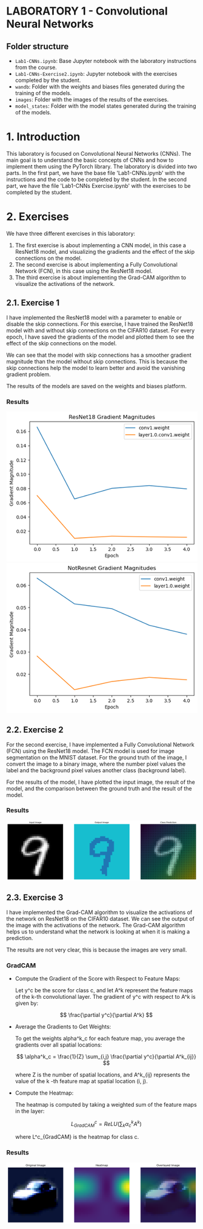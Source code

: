 # LABORATORY 1 - Convolutional Neural Networks

## Folder structure

- `Lab1-CNNs.ipynb`: Base Jupyter notebook with the laboratory instructions from the course.
- `Lab1-CNNs-Exercise2.ipynb`: Jupyter notebook with the exercises completed by the student.
- `wandb`: Folder with the weights and biases files generated during the training of the models.
- `images`: Folder with the images of the results of the exercises.
- `model_states`: Folder with the model states generated during the training of the models.

# 1. Introduction

This laboratory is focused on Convolutional Neural Networks (CNNs). The main goal is to understand the basic concepts of CNNs and how to implement them using the PyTorch library. The laboratory is divided into two parts. In the first part, we have the base file 'Lab1-CNNs.ipynb' with the instructions and the code to be completed by the student. In the second part, we have the file 'Lab1-CNNs Exercise.ipynb' with the exercises to be completed by the student.

# 2. Exercises

We have three different exercises in this laboratory:
1. The first exercise is about implementing a CNN model, in this case a ResNet18 model, and visualizing the gradients and the effect of the skip connections on the model.
2. The second exercise is about implementing a Fully Convolutional Network (FCN), in this case using the ResNet18 model.
3. The third exercise is about implementing the Grad-CAM algorithm to visualize the activations of the network.

## 2.1. Exercise 1

I have implemented the ResNet18 model with a parameter to enable or disable the skip connections. 
For this exercise, I have trained the ResNet18 model with and without skip connections on the CIFAR10 dataset.
For every epoch, I have saved the gradients of the model and plotted them to see the effect of the skip connections on the model.

We can see that the model with skip connections has a smoother gradient magnitude than the model without skip connections. This is because the skip connections help the model to learn better and avoid the vanishing gradient problem.

The results of the models are saved on the weights and biases platform.

### Results
![Results: Gradients magnitude of the models](images/result-exercise1.png)
![Results: Gradients magnitude of the models](images/result-exercise1_2.png)


## 2.2. Exercise 2

For the second exercise, I have implemented a Fully Convolutional Network (FCN) using the ResNet18 model. The FCN model is used for image segmentation on the MNIST dataset.
For the ground truth of the image, I convert the image to a binary image, where the number pixel values the label and the background pixel values another class (background label).

For the results of the model, I have plotted the input image, the result of the model, and the comparison between the ground truth and the result of the model.

### Results
![Results: Resnet18FCN](images/result-exercise2.png)

## 2.3. Exercise 3

I have implemented the Grad-CAM algorithm to visualize the activations of the network on ResNet18 on the CIFAR10 dataset. We can see the output of the image with the activations of the network. The Grad-CAM algorithm helps us to understand what the network is looking at when it is making a prediction.

The results are not very clear, this is because the images are very small.

### GradCAM
- Compute the Gradient of the Score with Respect to Feature Maps:

    Let y^c be the score for class c, and let A^k represent the feature maps of the k-th convolutional layer. The gradient of y^c with respect to A^k is given by:

    $$ \frac{\partial y^c}{\partial A^k} $$

- Average the Gradients to Get Weights:

    To get the weights alpha^k_c for each feature map, you average the gradients over all spatial locations:

    $$ \alpha^k_c = \frac{1}{Z} \sum_{i,j} \frac{\partial y^c}{\partial A^k_{ij}} $$

    where Z is the number of spatial locations, and A^k_{ij} represents the value of the k -th feature map at spatial location (i, j).

- Compute the Heatmap:

    The heatmap is computed by taking a weighted sum of the feature maps in the layer:

    $$ L^c_{GradCAM} = ReLU(\sum_k \alpha^k_c A^k) $$

    where L^c_{GradCAM} is the heatmap for class c.

### Results
![Results: GradCamModel on Resnet18](images/result-exercise3.png)


